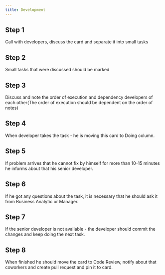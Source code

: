 ```yaml
---
title: Development
---
```


## Step 1

Call with developers, discuss the card and separate it into small tasks

## Step 2

Small tasks that were discussed should be marked

## Step 3

Discuss and note the order of execution and dependency  developers  of each other(The order of execution should be dependent on the order of notes)

## Step 4

When developer takes the task - he is moving this card to Doing column.

## Step 5

If problem arrives that he cannot fix by himself for more than 10-15 minutes he informs about that his senior developer.

## Step 6

If he got any questions about the task, it is necessary that he should ask it from Business Analytic or Manager.

## Step 7

If the senior developer is not available - the developer should commit the changes and keep doing the next task.

## Step 8

When finished  he should move the card to Code Review, notify about that coworkers and create pull request and pin it to card.
